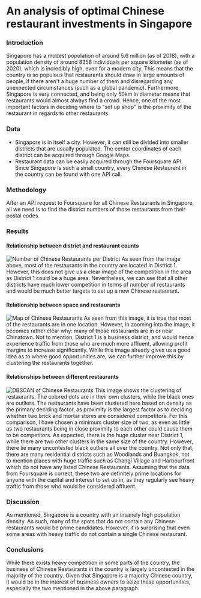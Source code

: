 # An analysis of optimal Chinese restaurant investments in Singapore
### Introduction
Singapore has a modest population of around 5.6 million (as of 2018), with a population density of around 8358 individuals per square kilometer (as of 2020), which is incredibly high, even for a modern city. This means that the country is so populous that restaurants should draw in large amounts of people, if there aren't a huge number of them and disregarding any unexpected circumstances (such as a global pandemic). Furthermore, Singapore is very connected, and being only 50km in diameter means that restaurants would almost always find a crowd. Hence, one of the most important factors in deciding where to "set up shop" is the proximity of the restaurant in regards to other restaurants.
### Data
- Singapore is in itself a city. However, it can still be divided into smaller districts that are usually populated. The center coordinates of each district can be acquired through Google Maps.
- Restaurant data can be easily acquired through the Foursquare API. Since Singapore is such a small country, every Chinese Restaurant in the country can be found with one API call.
### Methodology
After an API request to Foursquare for all Chinese Restaurants in Singapore, all we need is to find the district numbers of those restaurants from their postal codes.
### Results
#### Relationship between district and restaurant counts
![Number of Chinese Restaurants per District](https://github.com/kyuuxyne/Coursera_Capstone/blob/master/chinese%20restaurants%20per%20district.png)
As seen from the image above, most of the restaurants in the country are located in District 1. However, this does not give us a clear image of the competition in the area as District 1 could be a huge area. Nevertheless, we can see that all other districts have much lower competition in terms of number of restaurants and would be much better targets to set up a new Chinese restaurant.
#### Relationship between space and restaurants
![Map of Chinese Restaurants](https://github.com/kyuuxyne/Coursera_Capstone/blob/master/restaurants.JPG)
As seen from this image, it is true that most of the restaurants are in one location. However, in zooming into the image, it becomes rather clear why: many of those restaurants are in or near Chinatown. Not to mention, District 1 is a business district, and would hence experience traffic from those who are much more affluent, allowing profit margins to increase significantly. While this image already gives us a good idea as to where good opportunities are, we can further improve this by clustering the restaurants together.
#### Relationships between different restaurants
![DBSCAN of Chinese Restaurants](https://github.com/kyuuxyne/Coursera_Capstone/blob/master/dbscan1.JPG)
This image shows the clustering of restaurants. The colored dots are in their own clusters, while the black ones are outliers. The restaurants have been clustered here based on density as the primary deciding factor, as proximity is the largest factor as to deciding whether two brick and mortar stores are considered competitors. For this comparison, I have chosen a minimum cluster size of two, as even as little as two restaurants being in close proximity to each other could cause them to be competitors. As expected, there is the huge cluster near District 1, while there are two other clusters in the same size of the country. However, there lie many uncontested black outliers all over the country. Not only that, there are many residential districts such as Woodlands and Buangkok, not to mention places with huge traffic such as Changi Village and Harbourfront which do not have any listed Chinese Restaurants. Assuming that the data from Foursquare is correct, these two are definitely prime locations for anyone with the capital and interest to set up in, as they regularly see heavy traffic from those who would be considered affluent.
### Discussion
As mentioned, Singapore is a country with an insanely high population density. As such, many of the spots that do not contain any Chinese restaurants would be prime candidates. However, it is surprising that even some areas with heavy traffic do not contain a single Chinese restaurant.
### Conclusions
While there exists heavy competition in some parts of the country, the business of Chinese Restaurants in the country is largely uncontested in the majority of the country. Given that Singapore is a majority Chinese country, it would be in the interest of business owners to seize these opportunities, especially the two mentioned in the above paragraph.
